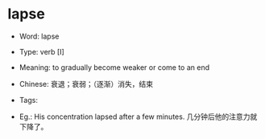 # lapse

- Word: lapse

- Type: verb [I]
- Meaning: to gradually become weaker or come to an end
- Chinese: 衰退；衰弱；（逐渐）消失，结束
- Tags: 
- Eg.: His concentration lapsed after a few minutes. 几分钟后他的注意力就下降了。

